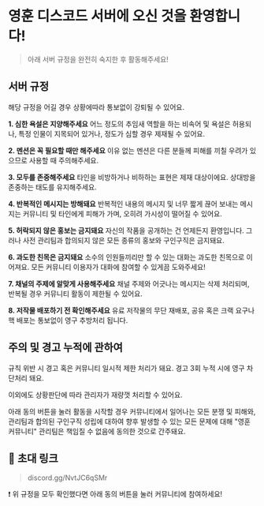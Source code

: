 # 영훈 디스코드 서버에 오신 것을 환영합니다!
> 아래 서버 규정을 완전히 숙지한 후 활동해주세요!

## 서버 규정
해당 규정을 어길 경우 상황에따라 통보없이 강퇴될 수 있어요.

**1\. 심한 욕설은 지양해주세요**
어느 정도의 추임새 역할을 하는 비속어 및 욕설은 허용되나,
특정 인물이 지목되어 있거나, 정도가 심할 경우 제재될 수 있어요.

**2\. 멘션은 꼭 필요할 때만 해주세요**
이유 없는 멘션은 다른 분들께 피해를 끼칠 우려가 있으므로 사용할 때 주의해주세요.

**3\. 모두를 존중해주세요**
타인을 비방하거나 비하하는 표현은 제재 대상이에요.
상대방을 존중하는 태도를 유지해주세요.

**4\. 반복적인 메시지는 방해돼요**
반복적인 내용의 메시지 및 너무 짧게 끊어 보내는 메시지는
커뮤니티 및 타인에게 피해가 가며, 오히려 가시성이 떨어질 수 있어요.

**5\. 허락되지 않은 홍보는 금지돼요**
자신의 작품을 공개하는 건 언제든지 환영입니다.
그러나 사전 관리팀과 합의되지 않은 모든 종류의 홍보와 구인구직은 금지돼요.

**6\. 과도한 친목은 금지돼요**
소수의 인원들끼리만 할 수 있는 대화는 과도한 친목으로 이어져요.
모든 커뮤니티 이용자가 대화에 참여할 수 있게끔 도와주세요!

**7\. 채널의 주제에 알맞게 사용해주세요**
채널 주제와 어긋나는 메시지는 삭제 처리되며,
반복될 경우 커뮤니티 활동이 제한될 수 있어요.

**8\. 저작물 배포하기 전 확인해주세요**
유료 저작물의 무단 재배포, 공유 혹은 크랙 요구나 핵 배포는 통보없이 영구 추방처리 됩니다.

## 주의 및 경고 누적에 관하여
규칙 위반 시 경고 혹은 커뮤니티 일시적 제한 처리가 돼요.
경고 3회 누적 시에 영구 차단처리 돼요.

이외에도 상황판단에 따라 관리자가 재량껏 처리할 수 있어요.

아래 동의 버튼을 눌러 활동을 시작할 경우
커뮤니티에서 일어나는 모든 분쟁 및 피해와, 관리팀과 합의된 구인구직 성립에 대하여
향후 발생할 수 있는 모든 문제에 대해 "영훈 커뮤니티" 관리팀은 책임질 수 없음에 동의한 것으로 간주돼요.

## 🔗 초대 링크
> discord.gg/NvtJC6qSMr

❗ 위 규정을 모두 확인했다면 아래 동의 버튼을 눌러 커뮤니티에 참여하세요!
